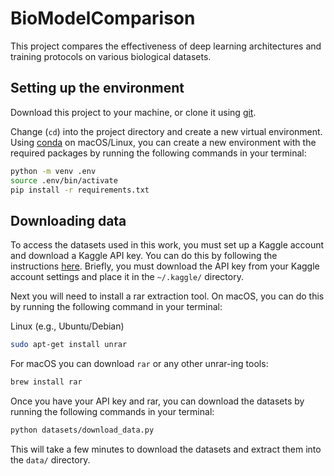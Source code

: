 # BioModelComparison

This project compares the effectiveness of deep learning architectures and training protocols on various biological datasets.

## Setting up the environment

Download this project to your machine, or clone it using [git](https://git-scm.com/).

Change (`cd`) into the project directory and create a new virtual environment. Using [conda](https://docs.conda.io/en/latest/) on macOS/Linux, you can create a new environment with the required packages by running the following commands in your terminal:

```bash
python -m venv .env
source .env/bin/activate
pip install -r requirements.txt
```

## Downloading data

To access the datasets used in this work, you must set up a Kaggle account and download a Kaggle API key. You can do this by following the instructions [here](https://www.kaggle.com/docs/api). Briefly, you must download the API key from your Kaggle account settings and place it in the `~/.kaggle/` directory.

Next you will need to install a rar extraction tool. On macOS, you can do this by running the following command in your terminal:

Linux (e.g., Ubuntu/Debian)

```bash
sudo apt-get install unrar
```

For macOS you can download `rar` or any other unrar-ing tools:

```bash
brew install rar
```

Once you have your API key and rar, you can download the datasets by running the following commands in your terminal:

```bash
python datasets/download_data.py
```

This will take a few minutes to download the datasets and extract them into the `data/` directory.
